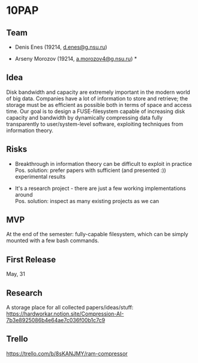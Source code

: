 # 10PAP

## Team

* Denis Enes (19214, d.enes@g.nsu.ru)

* Arseny Morozov (19214, a.morozov4@g.nsu.ru) *

## Idea
Disk bandwidth and capacity are extremely important in the modern world of big data. Companies have a lot of information to store and retrieve; the storage must be as efficient as possible both in terms of space and access time. Our goal is to design a FUSE-filesystem capable of increasing disk capacity and bandwidth by dynamically compressing data fully transparently to user/system-level software, exploiting techniques from information theory.

## Risks
* Breakthrough in information theory can be difficult to exploit in practice \
Pos. solution: prefer papers with sufficient (and presented :)) experimental results

* It's a research project - there are just a few working implementations around \
Pos. solution: inspect as many existing projects as we can

## MVP
At the end of the semester: fully-capable filesystem, which can be simply mounted with a few bash commands.

## First Release

May, 31

## Research

A storage place for all collected papers/ideas/stuff: \
https://hardworkar.notion.site/Compression-AI-7b3e8925086b4e64ae7c036f00b1c7c9

## Trello
https://trello.com/b/8sKANJMY/ram-compressor
